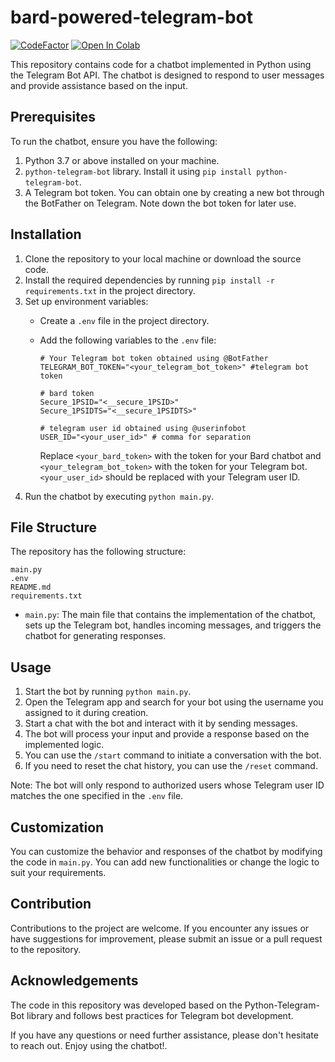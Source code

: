 # bard-powered-telegram-bot

[![CodeFactor](https://www.codefactor.io/repository/github/1999azzar/bard-powered-telegram-bot/badge)](https://www.codefactor.io/repository/github/1999azzar/bard-powered-telegram-bot)
[![Open In Colab](https://colab.research.google.com/assets/colab-badge.svg)](https://colab.research.google.com/github/1999AZZAR/bard-powered-telegram-bot/blob/ayaka-mori/bard_telebot.ipynb)


This repository contains code for a chatbot implemented in Python using the Telegram Bot API. The chatbot is designed to respond to user messages and provide assistance based on the input.

## Prerequisites

To run the chatbot, ensure you have the following:

1. Python 3.7 or above installed on your machine.
2. `python-telegram-bot` library. Install it using `pip install python-telegram-bot`.
3. A Telegram bot token. You can obtain one by creating a new bot through the BotFather on Telegram. Note down the bot token for later use.

## Installation

1. Clone the repository to your local machine or download the source code.
2. Install the required dependencies by running `pip install -r requirements.txt` in the project directory.
3. Set up environment variables:
   - Create a `.env` file in the project directory.
   - Add the following variables to the `.env` file:

     ```text
     # Your Telegram bot token obtained using @BotFather
     TELEGRAM_BOT_TOKEN="<your_telegram_bot_token>" #telegram bot token
     
     # bard token
     Secure_1PSID="<__secure_1PSID>"
     Secure_1PSIDTS="<__secure_1PSIDTS>"
     
     # telegram user id obtained using @userinfobot
     USER_ID="<your_user_id>" # comma for separation
     ```

     Replace `<your_bard_token>` with the token for your Bard chatbot and `<your_telegram_bot_token>` with the token for your Telegram bot. `<your_user_id>` should be replaced with your Telegram user ID.
4. Run the chatbot by executing `python main.py`.

## File Structure

The repository has the following structure:

```text
main.py
.env
README.md
requirements.txt
```

- `main.py`: The main file that contains the implementation of the chatbot, sets up the Telegram bot, handles incoming messages, and triggers the chatbot for generating responses.

## Usage

1. Start the bot by running `python main.py`.
2. Open the Telegram app and search for your bot using the username you assigned to it during creation.
3. Start a chat with the bot and interact with it by sending messages.
4. The bot will process your input and provide a response based on the implemented logic.
5. You can use the `/start` command to initiate a conversation with the bot.
6. If you need to reset the chat history, you can use the `/reset` command.

Note: The bot will only respond to authorized users whose Telegram user ID matches the one specified in the `.env` file.

## Customization

You can customize the behavior and responses of the chatbot by modifying the code in `main.py`. You can add new functionalities or change the logic to suit your requirements.

## Contribution

Contributions to the project are welcome. If you encounter any issues or have suggestions for improvement, please submit an issue or a pull request to the repository.

## Acknowledgements

The code in this repository was developed based on the Python-Telegram-Bot library and follows best practices for Telegram bot development.

If you have any questions or need further assistance, please don't hesitate to reach out. Enjoy using the chatbot!.
